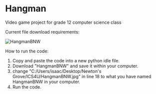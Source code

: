 # Hangman
Video game project for grade 12 computer science class

Current file download requirements:

![HangmanBNW](https://github.com/isaachsu1/Hangman/assets/114429838/1080d25a-1f66-4808-a94c-6b0351c86f1c)

How to run the code:
1. Copy and paste the code into a new python idle file.
2. Download "HangmanBNW" and save it within your computer.
3. change "C:/Users/isaac/Desktop/Newton's Grove/ICS4U/HangmanBNW.jpg" in line 18 to what you have named HangmanBNW in your computer.
4. Run the code.
